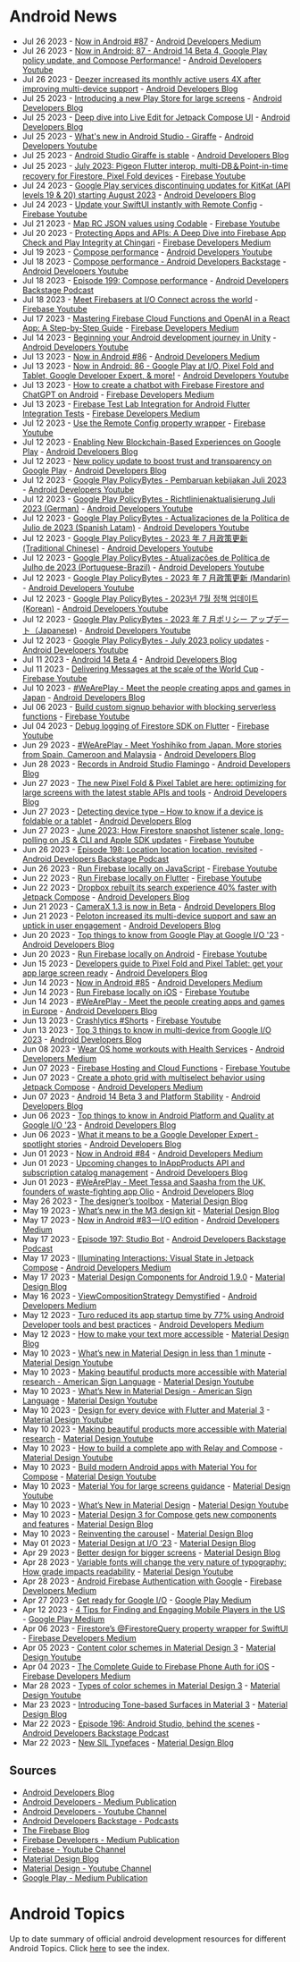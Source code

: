 # Android News

<!-- NEWS:START -->
- Jul 26 2023 - [Now in Android #87](https://medium.com/androiddevelopers/now-in-android-87-51e1ba949d5e?source=rss----95b274b437c2---4) - [Android Developers Medium](https://medium.com/androiddevelopers)
- Jul 26 2023 - [Now in Android: 87 - Android 14 Beta 4, Google Play policy update, and Compose Performance!](https://www.youtube.com/watch?v=0SLeHtlqjrI) - [Android Developers Youtube](https://www.youtube.com/c/AndroidDevelopers)
- Jul 26 2023 - [Deezer increased its monthly active users 4X after improving multi-device support](http://android-developers.googleblog.com/2023/07/deezer-increased-its-monthly-active-users-after-improving-multi-device-support.html) - [Android Developers Blog](https://android-developers.googleblog.com/)
- Jul 25 2023 - [Introducing a new Play Store for large screens](http://android-developers.googleblog.com/2023/07/introducing-new-play-store-for-large-screens.html) - [Android Developers Blog](https://android-developers.googleblog.com/)
- Jul 25 2023 - [Deep dive into Live Edit for Jetpack Compose UI](http://android-developers.googleblog.com/2023/07/deep-dive-into-live-edit-for-jetpack-compose-ui.html) - [Android Developers Blog](https://android-developers.googleblog.com/)
- Jul 25 2023 - [What's new in Android Studio - Giraffe](https://www.youtube.com/watch?v=Gcr1TmFv8IY) - [Android Developers Youtube](https://www.youtube.com/c/AndroidDevelopers)
- Jul 25 2023 - [Android Studio Giraffe is stable](http://android-developers.googleblog.com/2023/07/android-studio-giraffe-is-stable.html) - [Android Developers Blog](https://android-developers.googleblog.com/)
- Jul 25 2023 - [July 2023: Pigeon Flutter interop, multi-DB＆Point-in-time recovery for Firestore, Pixel Fold devices](https://www.youtube.com/watch?v=bTjLidwxsm0) - [Firebase Youtube](https://www.youtube.com/user/Firebase)
- Jul 24 2023 - [Google Play services discontinuing updates for KitKat (API levels 19 & 20) starting August 2023](http://android-developers.googleblog.com/2023/07/google-play-services-discontinuing-updates-for-kitkat.html) - [Android Developers Blog](https://android-developers.googleblog.com/)
- Jul 24 2023 - [Update your SwiftUI instantly with Remote Config](https://www.youtube.com/watch?v=Fnh0OY5vLuc) - [Firebase Youtube](https://www.youtube.com/user/Firebase)
- Jul 21 2023 - [Map RC JSON values using Codable](https://www.youtube.com/watch?v=NhKQBpedL-o) - [Firebase Youtube](https://www.youtube.com/user/Firebase)
- Jul 20 2023 - [Protecting Apps and APIs: A Deep Dive into Firebase App Check and Play Integrity at Chingari](https://medium.com/firebase-developers/protecting-apps-and-apis-a-deep-dive-into-firebase-app-check-and-play-integrity-7364f96aa96d?source=rss----8e8b7dc6774d---4) - [Firebase Developers Medium](https://medium.com/firebase-developers)
- Jul 19 2023 - [Compose performance](https://www.youtube.com/watch?v=DYSf2zpB0Ig) - [Android Developers Youtube](https://www.youtube.com/c/AndroidDevelopers)
- Jul 18 2023 - [Compose performance - Android Developers Backstage](https://www.youtube.com/watch?v=h-b3-DWYhjo) - [Android Developers Youtube](https://www.youtube.com/c/AndroidDevelopers)
- Jul 18 2023 - [Episode 199: Compose performance](http://adbackstage.libsyn.com/episode-199-compose-performance) - [Android Developers Backstage Podcast](https://adbackstage.libsyn.com/)
- Jul 18 2023 - [Meet Firebasers at I/O Connect across the world](https://www.youtube.com/watch?v=Zxg4mjh5jWQ) - [Firebase Youtube](https://www.youtube.com/user/Firebase)
- Jul 17 2023 - [Mastering Firebase Cloud Functions and OpenAI in a React App: A Step-by-Step Guide](https://medium.com/firebase-developers/mastering-firebase-cloud-functions-and-openai-in-a-react-app-a-step-by-step-guide-1dfa58176009?source=rss----8e8b7dc6774d---4) - [Firebase Developers Medium](https://medium.com/firebase-developers)
- Jul 14 2023 - [Beginning your Android development journey in Unity](https://www.youtube.com/watch?v=6srYfC-GWsM) - [Android Developers Youtube](https://www.youtube.com/c/AndroidDevelopers)
- Jul 13 2023 - [Now in Android #86](https://medium.com/androiddevelopers/now-in-android-86-6a5cdaebedb5?source=rss----95b274b437c2---4) - [Android Developers Medium](https://medium.com/androiddevelopers)
- Jul 13 2023 - [Now in Android: 86 - Google Play at I/O, Pixel Fold and Tablet, Google Developer Expert, & more!](https://www.youtube.com/watch?v=QBU1NEHL1EU) - [Android Developers Youtube](https://www.youtube.com/c/AndroidDevelopers)
- Jul 13 2023 - [How to create a chatbot with Firebase Firestore and ChatGPT on Android](https://medium.com/firebase-developers/how-to-create-a-chatbot-with-firebase-firestore-and-chatgpt-on-android-910dd40f11d9?source=rss----8e8b7dc6774d---4) - [Firebase Developers Medium](https://medium.com/firebase-developers)
- Jul 13 2023 - [Firebase Test Lab Integration for Android Flutter Integration Tests](https://medium.com/firebase-developers/google-firebase-test-lab-integration-for-flutter-integration-tests-38f903d47ac3?source=rss----8e8b7dc6774d---4) - [Firebase Developers Medium](https://medium.com/firebase-developers)
- Jul 12 2023 - [Use the Remote Config property wrapper](https://www.youtube.com/watch?v=GpLJRFWWrns) - [Firebase Youtube](https://www.youtube.com/user/Firebase)
- Jul 12 2023 - [Enabling New Blockchain-Based Experiences on Google Play](http://android-developers.googleblog.com/2023/07/new-blockchain-based-content-opportunities-google-play.html) - [Android Developers Blog](https://android-developers.googleblog.com/)
- Jul 12 2023 - [New policy update to boost trust and transparency on Google Play](http://android-developers.googleblog.com/2023/07/boosting-trust-and-transparency-in-google-play.html) - [Android Developers Blog](https://android-developers.googleblog.com/)
- Jul 12 2023 - [Google Play PolicyBytes - Pembaruan kebijakan Juli 2023](https://www.youtube.com/watch?v=Om_oR2yZY40) - [Android Developers Youtube](https://www.youtube.com/c/AndroidDevelopers)
- Jul 12 2023 - [Google Play PolicyBytes - Richtlinienaktualisierung Juli 2023 (German)](https://www.youtube.com/watch?v=CYp88-kRvis) - [Android Developers Youtube](https://www.youtube.com/c/AndroidDevelopers)
- Jul 12 2023 - [Google Play PolicyBytes - Actualizaciones de la Política de Julio de 2023 (Spanish Latam)](https://www.youtube.com/watch?v=hq_BPx3moKM) - [Android Developers Youtube](https://www.youtube.com/c/AndroidDevelopers)
- Jul 12 2023 - [Google Play PolicyBytes - 2023 年 7 月政策更新 (Traditional Chinese)](https://www.youtube.com/watch?v=9Lmpj_gb85g) - [Android Developers Youtube](https://www.youtube.com/c/AndroidDevelopers)
- Jul 12 2023 - [Google Play PolicyBytes - Atualizações de Política de Julho de 2023 (Portuguese-Brazil)](https://www.youtube.com/watch?v=a09hA8DLOwQ) - [Android Developers Youtube](https://www.youtube.com/c/AndroidDevelopers)
- Jul 12 2023 - [Google Play PolicyBytes - 2023 年 7 月政策更新 (Mandarin)](https://www.youtube.com/watch?v=warWZu5uMOM) - [Android Developers Youtube](https://www.youtube.com/c/AndroidDevelopers)
- Jul 12 2023 - [Google Play PolicyBytes - 2023년 7월 정책 업데이트 (Korean)](https://www.youtube.com/watch?v=LkKfJ9SdFmE) - [Android Developers Youtube](https://www.youtube.com/c/AndroidDevelopers)
- Jul 12 2023 - [Google Play PolicyBytes - 2023 年 7 月ポリシー アップデート（Japanese)](https://www.youtube.com/watch?v=X2AuQpmWjaI) - [Android Developers Youtube](https://www.youtube.com/c/AndroidDevelopers)
- Jul 12 2023 - [Google Play PolicyBytes - July 2023 policy updates](https://www.youtube.com/watch?v=seRJVjSq8w8) - [Android Developers Youtube](https://www.youtube.com/c/AndroidDevelopers)
- Jul 11 2023 - [Android 14 Beta 4](http://android-developers.googleblog.com/2023/07/android-14-beta-4.html) - [Android Developers Blog](https://android-developers.googleblog.com/)
- Jul 11 2023 - [Delivering Messages at the scale of the World Cup](https://www.youtube.com/watch?v=may-m1QkeK0) - [Firebase Youtube](https://www.youtube.com/user/Firebase)
- Jul 10 2023 - [#WeArePlay - Meet the people creating apps and games in Japan](http://android-developers.googleblog.com/2023/07/weareplay-meet-people-creating-apps-and-games-in-japan.html) - [Android Developers Blog](https://android-developers.googleblog.com/)
- Jul 06 2023 - [Build custom signup behavior with blocking serverless functions](https://www.youtube.com/watch?v=lQPukA6WjVw) - [Firebase Youtube](https://www.youtube.com/user/Firebase)
- Jul 04 2023 - [Debug logging of Firestore SDK on Flutter](https://www.youtube.com/watch?v=0Q66a4Llx-U) - [Firebase Youtube](https://www.youtube.com/user/Firebase)
- Jun 29 2023 - [#WeArePlay - Meet Yoshihiko from Japan. More stories from Spain, Cameroon and Malaysia](http://android-developers.googleblog.com/2023/06/weareplay-meet-yoshihiko-from-japan-more-stories-from-spain-cameroon-malaysia.html) - [Android Developers Blog](https://android-developers.googleblog.com/)
- Jun 28 2023 - [Records in Android Studio Flamingo](http://android-developers.googleblog.com/2023/06/records-in-android-studio-flamingo.html) - [Android Developers Blog](https://android-developers.googleblog.com/)
- Jun 27 2023 - [The new Pixel Fold & Pixel Tablet are here: optimizing for large screens with the latest stable APIs and tools](http://android-developers.googleblog.com/2023/06/the-new-pixel-fold-pixel-tablet-are-here-optimizing-for-large-screens.html) - [Android Developers Blog](https://android-developers.googleblog.com/)
- Jun 27 2023 - [Detecting device type – How to know if a device is foldable or a tablet](http://android-developers.googleblog.com/2023/06/detecting-if-device-is-foldable-tablet.html) - [Android Developers Blog](https://android-developers.googleblog.com/)
- Jun 27 2023 - [June 2023: How Firestore snapshot listener scale, long-polling on JS & CLI and Apple SDK updates](https://www.youtube.com/watch?v=GUdSbhZmDtg) - [Firebase Youtube](https://www.youtube.com/user/Firebase)
- Jun 26 2023 - [Episode 198: Location location location, revisited](http://adbackstage.libsyn.com/episode-198-location-location-location-revisited) - [Android Developers Backstage Podcast](https://adbackstage.libsyn.com/)
- Jun 26 2023 - [Run Firebase locally on JavaScript](https://www.youtube.com/watch?v=KnKtuglyt8A) - [Firebase Youtube](https://www.youtube.com/user/Firebase)
- Jun 22 2023 - [Run Firebase locally on Flutter](https://www.youtube.com/watch?v=c1GpVzr0p2k) - [Firebase Youtube](https://www.youtube.com/user/Firebase)
- Jun 22 2023 - [Dropbox rebuilt its search experience 40% faster with Jetpack Compose](http://android-developers.googleblog.com/2023/06/dropbox-rebuilt-search-experience-faster-with-jetpack-compose.html) - [Android Developers Blog](https://android-developers.googleblog.com/)
- Jun 21 2023 - [CameraX 1.3 is now in Beta](http://android-developers.googleblog.com/2023/06/camerax-13-is-now-in-beta.html) - [Android Developers Blog](https://android-developers.googleblog.com/)
- Jun 21 2023 - [Peloton increased its multi-device support and saw an uptick in user engagement](http://android-developers.googleblog.com/2023/06/peloton-increased-its-multi-device-support-and-saw-an-uptick-in-user-engagement.html) - [Android Developers Blog](https://android-developers.googleblog.com/)
- Jun 20 2023 - [Top things to know from Google Play at Google I/O '23](http://android-developers.googleblog.com/2023/06/top-things-to-know-from-google-play-at-google-io-23.html) - [Android Developers Blog](https://android-developers.googleblog.com/)
- Jun 20 2023 - [Run Firebase locally on Android](https://www.youtube.com/watch?v=n6BatI572QM) - [Firebase Youtube](https://www.youtube.com/user/Firebase)
- Jun 15 2023 - [Developers guide to Pixel Fold and Pixel Tablet: get your app large screen ready](http://android-developers.googleblog.com/2023/06/pixel-fold-and-pixel-tablet-developers-guide.html) - [Android Developers Blog](https://android-developers.googleblog.com/)
- Jun 14 2023 - [Now in Android #85](https://medium.com/androiddevelopers/now-in-android-85-8bdb9ce34428?source=rss----95b274b437c2---4) - [Android Developers Medium](https://medium.com/androiddevelopers)
- Jun 14 2023 - [Run Firebase locally on iOS](https://www.youtube.com/watch?v=8cWdQY0Ksys) - [Firebase Youtube](https://www.youtube.com/user/Firebase)
- Jun 14 2023 - [#WeArePlay - Meet the people creating apps and games in Europe](http://android-developers.googleblog.com/2023/06/weareplay-meet-people-creating-apps-and-games-in-europe.html) - [Android Developers Blog](https://android-developers.googleblog.com/)
- Jun 13 2023 - [Crashlytics #Shorts](https://www.youtube.com/watch?v=SIF-0ulmDLw) - [Firebase Youtube](https://www.youtube.com/user/Firebase)
- Jun 13 2023 - [Top 3 things to know in multi-device from Google I/O 2023](http://android-developers.googleblog.com/2023/06/multi-device-at-google-io.html) - [Android Developers Blog](https://android-developers.googleblog.com/)
- Jun 08 2023 - [Wear OS home workouts with Health Services](https://medium.com/androiddevelopers/wear-os-home-workouts-with-health-services-b9951fa9e0dc?source=rss----95b274b437c2---4) - [Android Developers Medium](https://medium.com/androiddevelopers)
- Jun 07 2023 - [Firebase Hosting and Cloud Functions](https://www.youtube.com/watch?v=y3cMOapyRdk) - [Firebase Youtube](https://www.youtube.com/user/Firebase)
- Jun 07 2023 - [Create a photo grid with multiselect behavior using Jetpack Compose](https://medium.com/androiddevelopers/create-a-photo-grid-with-multiselect-behavior-using-jetpack-compose-9a8d588a9b63?source=rss----95b274b437c2---4) - [Android Developers Medium](https://medium.com/androiddevelopers)
- Jun 07 2023 - [Android 14 Beta 3 and Platform Stability](http://android-developers.googleblog.com/2023/06/android-14-beta-3-and-platform-stability.html) - [Android Developers Blog](https://android-developers.googleblog.com/)
- Jun 06 2023 - [Top things to know in Android Platform and Quality at Google I/O '23](http://android-developers.googleblog.com/2023/06/android-platform-and-quality-at-google-io.html) - [Android Developers Blog](https://android-developers.googleblog.com/)
- Jun 06 2023 - [What it means to be a Google Developer Expert - spotlight stories](http://android-developers.googleblog.com/2023/06/what-it-means-to-be-google-developer-expert-spotlight-stories.html) - [Android Developers Blog](https://android-developers.googleblog.com/)
- Jun 01 2023 - [Now in Android #84](https://medium.com/androiddevelopers/now-in-android-84-44ca19e4e416?source=rss----95b274b437c2---4) - [Android Developers Medium](https://medium.com/androiddevelopers)
- Jun 01 2023 - [Upcoming changes to InAppProducts API and subscription catalog management](http://android-developers.googleblog.com/2023/06/changes-to-google-play-developer-api-june-2023.html) - [Android Developers Blog](https://android-developers.googleblog.com/)
- Jun 01 2023 - [#WeArePlay - Meet Tessa and Saasha from the UK, founders of waste-fighting app Olio](http://android-developers.googleblog.com/2023/06/weareplay-meet-tessa-and-saasha-from-uk.html) - [Android Developers Blog](https://android-developers.googleblog.com/)
- May 26 2023 - [The designer’s toolbox](https://material.io/blog/designer-toolbox-figma-android-studio-relay) - [Material Design Blog](https://material.io/blog)
- May 19 2023 - [What’s new in the M3 design kit](https://material.io/blog/whats-new-design-kit) - [Material Design Blog](https://material.io/blog)
- May 17 2023 - [Now in Android #83 — I/O edition](https://medium.com/androiddevelopers/now-in-android-83-i-o-edition-39da3091df20?source=rss----95b274b437c2---4) - [Android Developers Medium](https://medium.com/androiddevelopers)
- May 17 2023 - [Episode 197: Studio Bot](http://adbackstage.libsyn.com/episode-197-studio-bot) - [Android Developers Backstage Podcast](https://adbackstage.libsyn.com/)
- May 17 2023 - [Illuminating Interactions: Visual State in Jetpack Compose](https://medium.com/androiddevelopers/illuminating-interactions-visual-state-in-jetpack-compose-188fa041b791?source=rss----95b274b437c2---4) - [Android Developers Medium](https://medium.com/androiddevelopers)
- May 17 2023 - [Material Design Components for Android 1.9.0](https://material.io/blog/android-stable-release-1-9-0) - [Material Design Blog](https://material.io/blog)
- May 16 2023 - [ViewCompositionStrategy Demystified](https://medium.com/androiddevelopers/viewcompositionstrategy-demystefied-276427152f34?source=rss----95b274b437c2---4) - [Android Developers Medium](https://medium.com/androiddevelopers)
- May 12 2023 - [Turo reduced its app startup time by 77% using Android Developer tools and best practices](https://medium.com/androiddevelopers/turo-reduced-its-app-startup-time-by-77-using-android-developer-tools-and-best-practices-bcf82f596bcf?source=rss----95b274b437c2---4) - [Android Developers Medium](https://medium.com/androiddevelopers)
- May 12 2023 - [How to make your text more accessible](https://material.io/blog/how-to-make-text-more-accessible) - [Material Design Blog](https://material.io/blog)
- May 10 2023 - [What’s new in Material Design in less than 1 minute](https://www.youtube.com/watch?v=CTR2O3n7x-c) - [Material Design Youtube](https://www.youtube.com/c/MaterialDesign)
- May 10 2023 - [Making beautiful products more accessible with Material research - American Sign Language](https://www.youtube.com/watch?v=vysRyD7_jMk) - [Material Design Youtube](https://www.youtube.com/c/MaterialDesign)
- May 10 2023 - [What’s New in Material Design - American Sign Language](https://www.youtube.com/watch?v=iwJaQCsX63s) - [Material Design Youtube](https://www.youtube.com/c/MaterialDesign)
- May 10 2023 - [Design for every device with Flutter and Material 3](https://www.youtube.com/watch?v=CfOlY36GWYU) - [Material Design Youtube](https://www.youtube.com/c/MaterialDesign)
- May 10 2023 - [Making beautiful products more accessible with Material research](https://www.youtube.com/watch?v=k-nG86tp8oQ) - [Material Design Youtube](https://www.youtube.com/c/MaterialDesign)
- May 10 2023 - [How to build a complete app with Relay and Compose](https://www.youtube.com/watch?v=vBNmeiHlDHE) - [Material Design Youtube](https://www.youtube.com/c/MaterialDesign)
- May 10 2023 - [Build modern Android apps with Material You for Compose](https://www.youtube.com/watch?v=tu0UtDGC31A) - [Material Design Youtube](https://www.youtube.com/c/MaterialDesign)
- May 10 2023 - [Material You for large screens guidance](https://www.youtube.com/watch?v=wP-xAPIyqLY) - [Material Design Youtube](https://www.youtube.com/c/MaterialDesign)
- May 10 2023 - [What’s New in Material Design](https://www.youtube.com/watch?v=vnDhq8W98O4) - [Material Design Youtube](https://www.youtube.com/c/MaterialDesign)
- May 10 2023 - [Material Design 3 for Compose gets new components and features](https://material.io/blog/material-3-compose-1-1) - [Material Design Blog](https://material.io/blog)
- May 10 2023 - [Reinventing the carousel](https://material.io/blog/material-3-carousel-research-design) - [Material Design Blog](https://material.io/blog)
- May 01 2023 - [Material Design at I/O ‘23](https://material.io/blog/material-google-io23) - [Material Design Blog](https://material.io/blog)
- Apr 29 2023 - [Better design for bigger screens](https://material.io/blog/material-you-large-screens) - [Material Design Blog](https://material.io/blog)
- Apr 28 2023 - [Variable fonts will change the very nature of typography: How grade impacts readability](https://www.youtube.com/watch?v=yrhnKUD-J9c) - [Material Design Youtube](https://www.youtube.com/c/MaterialDesign)
- Apr 28 2023 - [Android Firebase Authentication with Google](https://medium.com/firebase-developers/android-firebase-authentication-with-google-1c2f6ca3a738?source=rss----8e8b7dc6774d---4) - [Firebase Developers Medium](https://medium.com/firebase-developers)
- Apr 27 2023 - [Get ready for Google I/O](https://medium.com/googleplaydev/get-ready-for-google-i-o-d08acfc967e9?source=rss----1f8baa23933d---4) - [Google Play Medium](https://medium.com/googleplaydev)
- Apr 12 2023 - [4 Tips for Finding and Engaging Mobile Players in the US](https://medium.com/googleplaydev/4-tips-for-finding-and-engaging-mobile-players-in-the-us-a15ef286b997?source=rss----1f8baa23933d---4) - [Google Play Medium](https://medium.com/googleplaydev)
- Apr 06 2023 - [Firestore’s @FirestoreQuery property wrapper for SwiftUI](https://medium.com/firebase-developers/firestorequery-swiftui-the-easiest-way-to-listen-for-real-time-updates-32f436cfa26b?source=rss----8e8b7dc6774d---4) - [Firebase Developers Medium](https://medium.com/firebase-developers)
- Apr 05 2023 - [Content color schemes in Material Design 3](https://www.youtube.com/watch?v=oGBtLu5e05U) - [Material Design Youtube](https://www.youtube.com/c/MaterialDesign)
- Apr 04 2023 - [The Complete Guide to Firebase Phone Auth for iOS](https://medium.com/firebase-developers/the-complete-guide-to-firebase-phone-auth-for-ios-beb5bee788c5?source=rss----8e8b7dc6774d---4) - [Firebase Developers Medium](https://medium.com/firebase-developers)
- Mar 28 2023 - [Types of color schemes in Material Design 3](https://www.youtube.com/watch?v=Ga8UCAgfFf8) - [Material Design Youtube](https://www.youtube.com/c/MaterialDesign)
- Mar 23 2023 - [Introducing Tone-based Surfaces in Material 3](https://material.io/blog/tone-based-surface-color-m3) - [Material Design Blog](https://material.io/blog)
- Mar 22 2023 - [Episode 196: Android Studio, behind the scenes](http://adbackstage.libsyn.com/episode-196-android-studio-behind-the-scenes) - [Android Developers Backstage Podcast](https://adbackstage.libsyn.com/)
- Mar 22 2023 - [New SIL Typefaces](https://material.io/blog/sil-typefaces) - [Material Design Blog](https://material.io/blog)<!-- NEWS:END -->

## Sources

* [Android Developers Blog](https://android-developers.googleblog.com/)
* [Android Developers - Medium Publication](https://medium.com/androiddevelopers)
* [Android Developers - Youtube Channel](https://www.youtube.com/c/AndroidDevelopers)
* [Android Developers Backstage - Podcasts](https://adbackstage.libsyn.com/)
* [The Firebase Blog](https://firebase.googleblog.com/)
* [Firebase Developers - Medium Publication](https://medium.com/firebase-developers)
* [Firebase - Youtube Channel](https://www.youtube.com/user/Firebase)
* [Material Design Blog](https://material.io/blog)
* [Material Design - Youtube Channel](https://www.youtube.com/c/MaterialDesign)
* [Google Play - Medium Publication](https://medium.com/googleplaydev)

# Android Topics
Up to date summary of official android development resources for different Android Topics. Click [here](https://androidtopicsindex.dipien.com/) to see the index.

